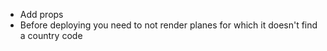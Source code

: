 * Add props
* Before deploying you need to not render planes for which it doesn't find a country code
